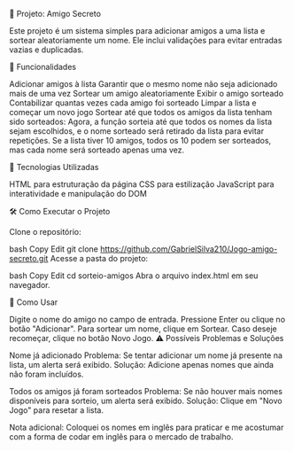 🎲 Projeto: Amigo Secreto

Este projeto é um sistema simples para adicionar amigos a uma lista e sortear aleatoriamente um nome. Ele inclui validações para evitar entradas vazias e duplicadas.

📌 Funcionalidades

Adicionar amigos à lista
Garantir que o mesmo nome não seja adicionado mais de uma vez
Sortear um amigo aleatoriamente
Exibir o amigo sorteado
Contabilizar quantas vezes cada amigo foi sorteado
Limpar a lista e começar um novo jogo
Sortear até que todos os amigos da lista tenham sido sorteados: Agora, a função sorteia até que todos os nomes da lista sejam escolhidos, e o nome sorteado será retirado da lista para evitar repetições. Se a lista tiver 10 amigos, todos os 10 podem ser sorteados, mas cada nome será sorteado apenas uma vez.

🚀 Tecnologias Utilizadas

HTML para estruturação da página
CSS para estilização
JavaScript para interatividade e manipulação do DOM

🛠️ Como Executar o Projeto

Clone o repositório:

bash
Copy
Edit
git clone https://github.com/GabrielSilva210/Jogo-amigo-secreto.git
Acesse a pasta do projeto:

bash
Copy
Edit
cd sorteio-amigos
Abra o arquivo index.html em seu navegador.

📜 Como Usar

Digite o nome do amigo no campo de entrada.
Pressione Enter ou clique no botão "Adicionar".
Para sortear um nome, clique em Sortear.
Caso deseje recomeçar, clique no botão Novo Jogo.
⚠️ Possíveis Problemas e Soluções

Nome já adicionado
Problema: Se tentar adicionar um nome já presente na lista, um alerta será exibido.
Solução: Adicione apenas nomes que ainda não foram incluídos.

Todos os amigos já foram sorteados
Problema: Se não houver mais nomes disponíveis para sorteio, um alerta será exibido.
Solução: Clique em "Novo Jogo" para resetar a lista.

Nota adicional: Coloquei os nomes em inglês para praticar e me acostumar com a forma de codar em inglês para o mercado de trabalho.
